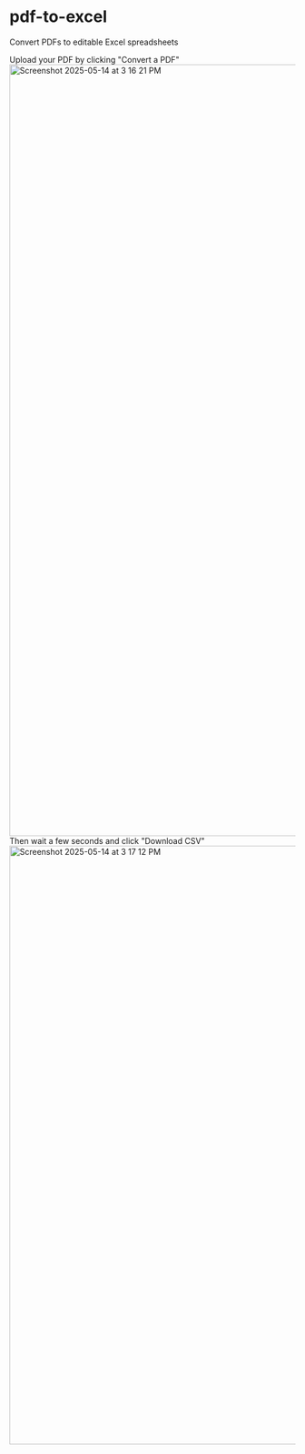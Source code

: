 # pdf-to-excel
Convert PDFs to editable Excel spreadsheets

Upload your PDF by clicking "Convert a PDF"
<img width="1356" alt="Screenshot 2025-05-14 at 3 16 21 PM" src="https://github.com/user-attachments/assets/b0ff7972-078d-499b-9b07-1a4b3a0301fa" />
Then wait a few seconds and click "Download CSV"
<img width="1052" alt="Screenshot 2025-05-14 at 3 17 12 PM" src="https://github.com/user-attachments/assets/787b490a-409d-4cd7-9ab2-b101bf387554" />
